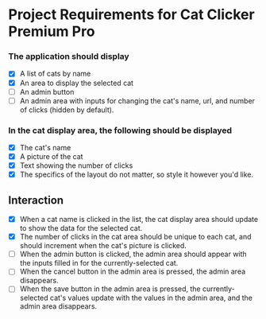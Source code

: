 # Project Requirements for Cat Clicker Premium Pro

### The application should display

- [x] A list of cats by name
- [x] An area to display the selected cat
- [ ] An admin button
- [ ] An admin area with inputs for changing the cat's name, url, and number of clicks (hidden by default).

### In the cat display area, the following should be displayed

- [x] The cat's name
- [x] A picture of the cat
- [x] Text showing the number of clicks
- [x] The specifics of the layout do not matter, so style it however you'd like.

## Interaction

- [x]  When a cat name is clicked in the list, the cat display area should update to show the data for the selected cat.
- [x]  The number of clicks in the cat area should be unique to each cat, and should increment when the cat's picture is clicked.
- [ ]  When the admin button is clicked, the admin area should appear with the inputs filled in for the currently-selected cat.
- [ ]  When the cancel button in the admin area is pressed, the admin area disappears.
- [ ]  When the save button in the admin area is pressed, the currently-selected cat's values update with the values in the admin area, and the admin area disappears.
